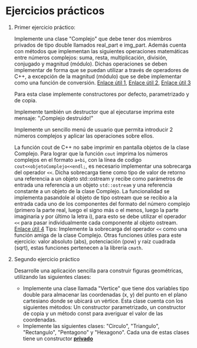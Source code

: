 # Ejercicios prácticos

<ol>
<li> Primer ejercicio práctico:

Implemente una clase "Complejo" que debe tener dos miembros privados de tipo double llamados real_part e img_part.
Además cuenta con métodos que implementan las siguientes operaciones matemáticas entre números complejos: suma, resta, multiplicación, división, conjugado y magnitud (módulo). Dichas operaciones se deben implementar de forma que se puedan utilizar a través de operadores de C++, a excepción de la magnitud (módulo) que se debe implementar como una función de conversión. [Enlace útil 1](https://www.varsitytutors.com/hotmath/hotmath_help/topics/operations-with-complex-numbers), [Enlace útil 2](https://saylordotorg.github.io/text_intermediate-algebra/s08-07-complex-numbers-and-their-oper.html), [Enlace útil 3](https://www.sangakoo.com/es/temas/numeros-complejos-en-forma-polar-modulo-y-argumento)

Para esta clase implemente constructores por defecto, parametrizado y de copia. 

Implemente también un destructor que al ejecutarse imprima este mensaje: "¡Complejo destruido!"

Implemente un sencillo menú de usuario que permita introducir 2 números complejos y aplicar las operaciones sobre ellos.

La función cout de C++ no sabe imprimir en pantalla objetos de la clase Complejo. Para lograr que la función `cout` imprima los números complejos en el formato `a+bi`, con la línea de codigo `cout<<objetoComplejo<<endl;`, es necesario implementar una sobrecarga del operador `<<`. Dicha sobrecarga tiene como tipo de valor de retorno una referencia a un objeto std::ostream y recibe como parámetros de entrada una referencia a un objeto `std::ostream` y una referencia constante a un objeto de la clase Complejo. La funcionalidad se implementa pasandole al objeto de tipo ostream que se recibio a la entrada cada uno de los componentes del formato del número complejo (primero la parte real, luego el signo más o el menos, luego la parte imaginaria y por último la letra i), para esto se debe utilizar el operador `<<` para pasar individualmente cada componente al objeto ostream. [Enlace útil 4](https://medium.com/@nonuruzun/overloading-input-output-operators-in-c-a2a74c5dda8a) Tips: Implemente la sobrecarga del operador `<<` como una función amiga de la clase Complejo. Otras funciones útiles para este ejercicio: valor absoluto (abs), potenciación (pow) y raíz cuadrada (sqrt), estas funciones pertenecen a la librería `cmath`. 
</li>
<li> Segundo ejercicio práctico

Desarrolle una aplicación sencilla para construir figuras geométricas, utilizando las siguientes clases:

<ul>
<li>Implemente una clase llamada "Vertice" que tiene dos variables tipo double para almacenar las coordenadas (x, y) del punto en el plano cartesiano donde se ubicará un vértice. Esta clase cuenta con los siguientes métodos: Un constructor parametrizado, un constructor de copia y un método const para averiguar el valor de las coordenadas.</li>
<li>Implemente las siguientes clases: "Circulo", "Triangulo", "Rectangulo", "Pentagono" y "Hexagono". Cada una de estas clases tiene un constructor <b><u>privado</u></b>
</ul>
</li>
</ol>
